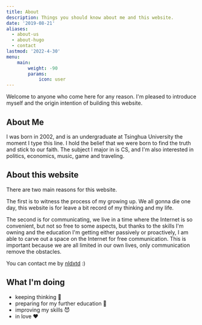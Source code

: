```yaml
---
title: About
description: Things you should know about me and this website.
date: '2019-08-21'
aliases:
  - about-us
  - about-hugo
  - contact
lastmod: '2022-4-30'
menu:
    main: 
        weight: -90
        params:
            icon: user
---
```


Welcome to anyone who come here for any reason. I'm pleased to introduce myself and the origin intention of building this website.

## About Me
I was born in 2002, and is an undergraduate at Tsinghua University the moment I type this line. I hold the belief that we were born to find the truth and stick to our faith. The subject I major in is CS, and I'm also interested in politics, economics, music, game and traveling.

## About this website
There are two main reasons for this website.

The first is to witness the process of my growing up. We all gonna die one day, this website is for leave a bit record of my thinking and my life.

The second is for communicating, we live in a time where the Internet is so convenient, but not so free to some aspects, but thanks to the skills I'm owning and the education I'm getting either passively or proactively, I am able to carve out a space on the Internet for free communication. This is important because we are all limited in our own lives, only communication remove the obstacles.

You can contact me by [nldxtd](mailto:nldxtd@gmail.com) :)  

## What I'm doing
- keeping thinking 🤔
- preparing for my further education 📖
- improving my skills 😈
- in love ❤️

